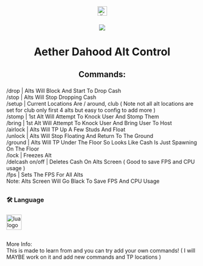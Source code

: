 <div align="center">
  <a href="https://discord.gg/DvwREVZf4r" target="_blank">
    <img src="https://img.shields.io/static/v1?message=Discord&logo=discord&label=&color=7289DA&logoColor=white&labelColor=&style=for-the-badge" height="25" alt="discord logo"  />
  </a>
</div>

###

<div align="center">
  <img src="https://visitor-badge.laobi.icu/badge?page_id=00x099.00x099&"  />
</div>

###

<h2 align="center"></h2>

###

<h1 align="center">Aether Dahood Alt Control</h1>

###

<h2 align="center">Commands:</h2>

###

<p align="left">/drop | Alts Will Block And Start To Drop Cash<br>/stop | Alts Will Stop Dropping Cash<br>/setup <location> | Current Locations Are / around, club ( Note not all alt locations are set for club only first 4 alts but easy to config to add more )<br>/stomp <user> | 1st Alt Will Attempt To Knock User And Stomp Them<br>/bring <user> | 1st Alt Will Attempt To Knock User And Bring User To Host<br>/airlock | Alts Will TP Up A Few Studs And Float<br>/unlock | Alts Will Stop Floating And Return To The Ground<br>/ground | Alts Will TP Under The Floor So Looks Like Cash Is Just Spawning On The Floor<br>/lock | Freezes Alt <br>/delcash on/off | Deletes Cash On Alts Screen ( Good to save FPS and CPU usage )<br>/fps <number> | Sets The FPS For All Alts<br>Note: Alts Screen Will Go Black To Save FPS And CPU Usage</p>

###

<h2 align="center"></h2>

###

<h3 align="left">🛠 Language</h3>

###

<div align="left">
  <img src="https://cdn.jsdelivr.net/gh/devicons/devicon/icons/lua/lua-original.svg" height="40" alt="lua logo"  />
</div>

###

<h2 align="center"></h2>

###

<p align="left">More Info:<br>This is made to learn from and you can try add your own commands! ( I will MAYBE work on it and add new commands and TP locations )</p>

###
